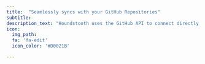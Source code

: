 ```yaml
---
title:  "Seamlessly syncs with your GitHub Repositories"
subtitle:
description_text: "Houndstooth uses the GitHub API to connect directly to your project so content editors don't need to work locally."
icon:
  img_path:
  fa: 'fa-edit'
  icon_color: '#D0021B'

---
```

